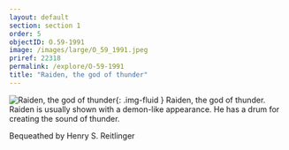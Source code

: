```yaml
---
layout: default
section: section 1
order: 5
objectID: O.59-1991
image: /images/large/O_59_1991.jpeg
priref: 22318
permalink: /explore/O-59-1991
title: "Raiden, the god of thunder"
---
```

![Raiden, the god of thunder]({{site.baseurl}}/images/large/O_59_1991.jpeg){: .img-fluid }
Raiden, the god of thunder. Raiden is usually shown with a demon-like appearance. He has a drum for creating the sound of thunder.

Bequeathed by Henry S. Reitlinger
